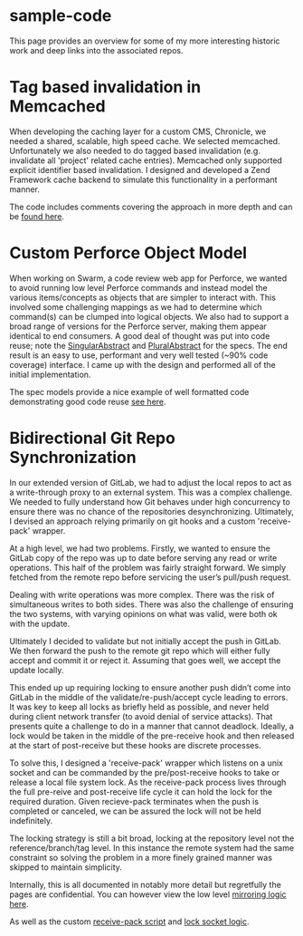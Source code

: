 # sample-code

This page provides an overview for some of my more interesting historic work and deep links into the associated repos.

# Tag based invalidation in Memcached

When developing the caching layer for a custom CMS, Chronicle, we needed a shared, scalable, high speed cache. We selected memcached. Unfortunately we also needed to do tagged based invalidation (e.g. invalidate all 'project' related cache entries). Memcached only supported explicit identifier based invalidation. I designed and developed a Zend Framework cache backend to simulate this functionality in a performant manner.

The code includes comments covering the approach in more depth and can be [found here](https://github.com/gnicol/chronicle/blob/master/library/P4Cms/Cache/Backend/MemcachedTagged.php).

# Custom Perforce Object Model

When working on Swarm, a code review web app for Perforce, we wanted to avoid running low level Perforce commands and instead model the various items/concepts as objects that are simpler to interact with. This involved some challenging mappings as we had to determine which command(s) can be clumped into logical objects. We also had to support a broad range of versions for the Perforce server, making them appear identical to end consumers. A good deal of thought was put into code reuse; note the [SingularAbstract](https://github.com/gnicol/swarm/blob/master/library/P4/Spec/SingularAbstract.php) and [PluralAbstract](https://github.com/gnicol/swarm/blob/master/library/P4/Spec/PluralAbstract.php) for the specs. The end result is an easy to use, performant and very well tested (~90% code coverage) interface. I came up with the design and performed all of the initial implementation.

The spec models provide a nice example of well formatted code demonstrating good code reuse [see here](https://github.com/gnicol/swarm/tree/master/library/P4/Spec).

# Bidirectional Git Repo Synchronization

In our extended version of GitLab, we had to adjust the local repos to act as a write-through proxy to an external system. This was a complex challenge. We needed to fully understand how Git behaves under high concurrency to ensure there was no chance of the repositories desynchronizing. Ultimately, I devised an approach relying primarily on git hooks and a custom 'receive-pack' wrapper.

At a high level, we had two problems. Firstly, we wanted to ensure the GitLab copy of the repo was up to date before serving any read or write operations. This half of the problem was fairly straight forward. We simply fetched from the remote repo before servicing the user’s pull/push request.

Dealing with write operations was more complex. There was the risk of simultaneous writes to both sides. There was also the challenge of ensuring the two systems, with varying opinions on what was valid, were both ok with the update.

Ultimately I decided to validate but not initially accept the push in GitLab. We then forward the push to the remote git repo which will either fully accept and commit it or reject it. Assuming that goes well, we accept the update locally.

This ended up up requiring locking to ensure another push didn’t come into GitLab in the middle of the validate/re-push/accept cycle leading to errors. It was key to keep all locks as briefly held as possible, and never held during client network transfer (to avoid denial of service attacks). That presents quite a challenge to do in a manner that cannot deadlock. Ideally, a lock would be taken in the middle of the pre-receive hook and then released at the start of post-receive but these hooks are discrete processes.

To solve this, I designed a 'receive-pack' wrapper which listens on a unix socket and can be commanded by the pre/post-receive hooks to take or release a local file system lock. As the receive-pack process lives through the full pre-reive and post-receive life cycle it can hold the lock for the required duration. Given recieve-pack terminates when the push is completed or canceled, we can be assured the lock will not be held indefinitely. 

The locking strategy is still a bit broad, locking at the repository level not the reference/branch/tag level. In this instance the remote system had the same constraint so solving the problem in a more finely grained manner was skipped to maintain simplicity.

Internally, this is all documented in notably more detail but regretfully the pages are confidential. You can however view the low level [mirroring logic here](https://github.com/gnicol/gitswarm-shell/blob/release/perforce_swarm/mirror.rb).

As well as the custom [receive-pack script](https://github.com/gnicol/gitswarm-shell/blob/release/perforce_swarm/bin/swarm-receive-pack) and [lock socket logic](https://github.com/gnicol/gitswarm-shell/blob/release/perforce_swarm/mirror_lock_socket.rb).
